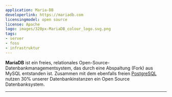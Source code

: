 ```yaml
---
application: Maria-DB
developerlink: https://mariadb.com
licensingmodel: open source
license: Apache
logo: images/320px-MariaDB_colour_logo.svg.png
tags:
- server
- foss
- infrastruktur
---
```

__MariaDB__ ist ein freies, relationales Open-Source-Datenbankmanagementsystem, das durch eine Abspaltung (Fork) aus MySQL entstanden ist.
Zusammen mit dem ebenfalls freien [PostgreSQL](postgresql) nutzen 30% unserer Datenbankinstanzen ein Open Source Datenbanksystem.

---
